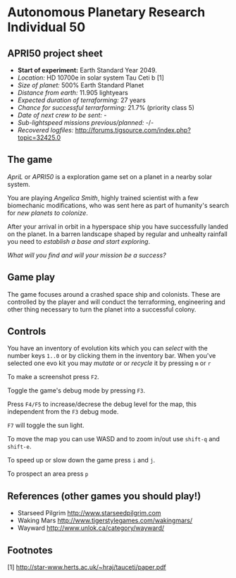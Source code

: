 
# Autonomous Planetary Research Individual 50

## APRI50 project sheet

* **Start of experiment:** Earth Standard Year 2049.
* *Location:* HD 10700e in solar system Tau Ceti b [1]
* *Size of planet:* 500% Earth Standard Planet
* *Distance from earth:* 11.905 lightyears
* *Expected duration of terraforming:* 27 years
* *Chance for successful terrarforming:* 21.7% (priority class 5)
* *Date of next crew to be sent:* -
* *Sub-lightspeed missions previous/planned:* -/-
* *Recovered logfiles:* http://forums.tigsource.com/index.php?topic=32425.0

## The game

*ApriL* or *APRI50* is a exploration game set on a planet in a nearby solar system.

You are playing *Angelica Smith*, highly trained scientist with a few
biomechanic modifications, who was sent here as part of humanity's
search for _new planets to colonize_. 

After your arrival in orbit in a hyperspace ship you have
successfully landed on the planet. In a barren landscape shaped by
regular and unhealty rainfall you need to _establish a base and start exploring_.

*What will you find and will your mission be a success?*


## Game play

The game focuses around a crashed space ship and colonists. These are
controlled by the player and will conduct the terraforming, engineering
and other thing necessary to turn the planet into a successful colony.


## Controls

You have an inventory of evolution kits which you can _select_ with the
number keys `1..0` or by clicking them in the inventory bar.
When you've selected one evo kit you may _mutate_ or or _recycle_ it by
pressing `m` or `r`

To make a screenshot press `F2`.

Toggle the game's debug mode by pressing `F3`.

Press `F4/F5` to increase/decrese the debug level for the map, this
independent from the `F3` debug mode.

`F7` will toggle the sun light.

To move the map you can use WASD and to zoom in/out use `shift-q` and `shift-e`.

To speed up or slow down the game press `i` and `j`.

To prospect an area press `p`


## References (other games you should play!)

* Starseed Pilgrim http://www.starseedpilgrim.com
* Waking Mars http://www.tigerstylegames.com/wakingmars/
* Wayward http://www.unlok.ca/category/wayward/


## Footnotes
[1] http://star-www.herts.ac.uk/~hraj/tauceti/paper.pdf

